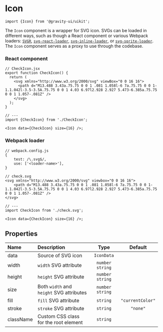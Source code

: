 <!--GITHUB_BLOCK-->

# Icon

<!--/GITHUB_BLOCK-->

```tsx
import {Icon} from '@gravity-ui/uikit';
```

The `Icon` component is a wrapper for SVG icon. SVGs can be loaded in different ways, such as though a React component or various Webpack loaders: [`SVGR`](https://react-svgr.com/docs/webpack/), [`svg-react-loader`](https://github.com/jhamlet/svg-react-loader), [`svg-inline-loader`](https://github.com/webpack-contrib/svg-inline-loader), or [`svg-sprite-loader`](https://github.com/JetBrains/svg-sprite-loader).
The `Icon` component serves as a proxy to use through the codebase.

### React component

```tsx
// CheckIcon.jsx
export function CheckIcon() {
  return (
    <svg xmlns="http://www.w3.org/2000/svg" viewBox="0 0 16 16">
      <path d="M13.488 3.43a.75.75 0 0 1 .081 1.058l-6 7a.75.75 0 0 1-1.1.042l-3.5-3.5A.75.75 0 0 1 4.03 6.97l2.928 2.927 5.473-6.385a.75.75 0 0 1 1.057-.081Z" />
    </svg>
  );
}

// ---
import {CheckIcon} from './CheckIcon';

<Icon data={CheckIcon} size={16} />;
```

### Webpack loader

```tsx
// webpack.config.js
{
    test: /\.svg$/,
    use: ['<loader-name>'],
}

// check.svg
<svg xmlns="http://www.w3.org/2000/svg" viewbox="0 0 16 16">
    <path d="M13.488 3.43a.75.75 0 0 1 .081 1.058l-6 7a.75.75 0 0 1-1.1.042l-3.5-3.5A.75.75 0 0 1 4.03 6.97l2.928 2.927 5.473-6.385a.75.75 0 0 1 1.057-.081Z" />
</svg>

// ---
import CheckIcon from './check.svg';

<Icon data={CheckIcon} size={16} />;
```

## Properties

| Name      | Description                              |       Type        |     Default      |
| :-------- | :--------------------------------------- | :---------------: | :--------------: |
| data      | Source of SVG icon                       |    `IconData`     |                  |
| width     | `width` SVG attribute                    | `number` `string` |                  |
| height    | `height` SVG attribute                   | `number` `string` |                  |
| size      | Both `width` and `height` SVG attributes | `number` `string` |                  |
| fill      | `fill` SVG attribute                     |     `string`      | `"currentColor"` |
| stroke    | `stroke` SVG attribute                   |     `string`      |     `"none"`     |
| className | Custom CSS class for the root element    |     `string`      |                  |
